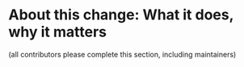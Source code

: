 # About this change: What it does, why it matters

(all contributors please complete this section, including maintainers)


